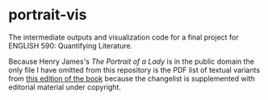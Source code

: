 # portrait-vis
The intermediate outputs and visualization code for a final project for ENGLISH 590: Quantifying Literature.  

Because Henry James's *The Portrait of a Lady* is in the public domain the only file I have omitted from this repository is the PDF list of textual variants from [this edition of the book](https://www.cambridge.org/core/books/abs/portrait-of-a-lady/textual-variants/043E375660B293FE913A585215206122) because the changelist is supplemented with editorial material under copyright. 

